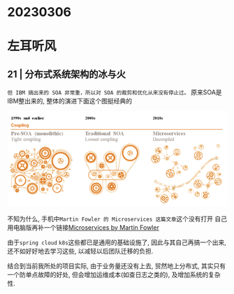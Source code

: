 # 20230306

# 左耳听风

##  21 | 分布式系统架构的冰与火

`但 IBM 搞出来的 SOA 非常重，所以对 SOA 的裁剪和优化从来没有停止过。`
原来SOA是IBM整出来的, 整体的演进下面这个图挺经典的

![](2023-03-06-21-31-47.png)


不知为什么, 手机中`Martin Fowler 的 Microservices 这篇文章`这个没有打开
自己用电脑版再补一个链接[Microservices by Martin Fowler ](https://martinfowler.com/articles/microservices.html)


由于`spring cloud` `k8s`这些都已是通用的基础设施了, 因此与其自己再搞一个出来, 还不如好好地去学习这些, 以减轻以后团队迁移的负担.


结合到当前我所处的项目实际, 由于业务量还没有上去, 贸然地上分布式, 其实只有一个防单点故障的好处, 但会增加运维成本(如查日志之类的), 及增加系统的复杂性.



